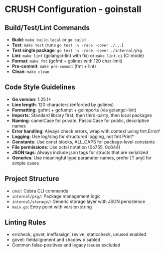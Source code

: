# CRUSH Configuration - goinstall

## Build/Test/Lint Commands
- **Build**: `make build.local` or `go build .`
- **Test**: `make test` (runs `go test -v -race -cover ./...`)
- **Test single package**: `go test -v -race -cover ./internal/pkg`
- **Lint**: `make lint` (golangci-lint with fix) or `make lint.ci` (CI mode)
- **Format**: `make fmt` (gofmt + golines with 120 char limit)
- **Pre-commit**: `make pre-commit` (fmt + lint)
- **Clean**: `make clean`

## Code Style Guidelines
- **Go version**: 1.25.1+
- **Line length**: 120 characters (enforced by golines)
- **Formatting**: gofmt + gofumpt + goimports (via golangci-lint)
- **Imports**: Standard library first, then third-party, then local packages
- **Naming**: camelCase for private, PascalCase for public, descriptive names
- **Error handling**: Always check errors, wrap with context using fmt.Errorf
- **Logging**: Use log/slog for structured logging, not fmt.Print*
- **Constants**: Use const blocks, ALL_CAPS for package-level constants
- **File permissions**: Use octal notation (0o755, 0o644)
- **JSON tags**: Always include json tags for structs that are serialized
- **Generics**: Use meaningful type parameter names, prefer [T any] for simple cases

## Project Structure
- `cmd/`: Cobra CLI commands
- `internal/pkg/`: Package management logic  
- `internal/storage/`: Generic storage layer with JSON persistence
- `main.go`: Entry point with version string

## Linting Rules
- errcheck, govet, ineffassign, revive, staticcheck, unused enabled
- govet: fieldalignment and shadow disabled
- Common false-positives and legacy issues excluded